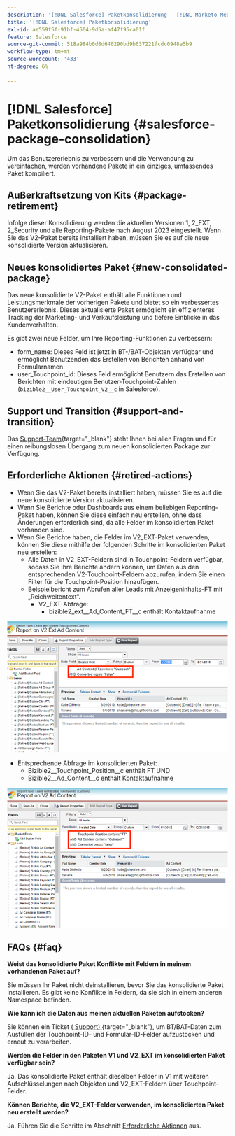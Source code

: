 ```yaml
---
description: '[!DNL Salesforce]-Paketkonsolidierung - [!DNL Marketo Measure]'
title: '[!DNL Salesforce] Paketkonsolidierung'
exl-id: ae559f5f-91bf-4504-9d5a-af47f95ca01f
feature: Salesforce
source-git-commit: 518a984b0d8d640290bd9b637221fcdc0948e5b9
workflow-type: tm+mt
source-wordcount: '433'
ht-degree: 6%

---
```


# [!DNL Salesforce] Paketkonsolidierung {#salesforce-package-consolidation}

Um das Benutzererlebnis zu verbessern und die Verwendung zu vereinfachen, werden vorhandene Pakete in ein einziges, umfassendes Paket kompiliert.

## Außerkraftsetzung von Kits {#package-retirement}

Infolge dieser Konsolidierung werden die aktuellen Versionen 1, 2_EXT, 2_Security und alle Reporting-Pakete nach August 2023 eingestellt. Wenn Sie das V2-Paket bereits installiert haben, müssen Sie es auf die neue konsolidierte Version aktualisieren.

## Neues konsolidiertes Paket {#new-consolidated-package}

Das neue konsolidierte V2-Paket enthält alle Funktionen und Leistungsmerkmale der vorherigen Pakete und bietet so ein verbessertes Benutzererlebnis. Dieses aktualisierte Paket ermöglicht ein effizienteres Tracking der Marketing- und Verkaufsleistung und tiefere Einblicke in das Kundenverhalten.

Es gibt zwei neue Felder, um Ihre Reporting-Funktionen zu verbessern:

* form_name: Dieses Feld ist jetzt in BT-/BAT-Objekten verfügbar und ermöglicht Benutzenden das Erstellen von Berichten anhand von Formularnamen.
* user_Touchpoint_id: Dieses Feld ermöglicht Benutzern das Erstellen von Berichten mit eindeutigen Benutzer-Touchpoint-Zahlen (`bizible2__User_Touchpoint_V2__c` in Salesforce).

## Support und Transition {#support-and-transition}

Das [Support-Team](https://nation.marketo.com/t5/support/ct-p/Support){target="_blank"} steht Ihnen bei allen Fragen und für einen reibungslosen Übergang zum neuen konsolidierten Package zur Verfügung.

## Erforderliche Aktionen {#retired-actions}

* Wenn Sie das V2-Paket bereits installiert haben, müssen Sie es auf die neue konsolidierte Version aktualisieren.
* Wenn Sie Berichte oder Dashboards aus einem beliebigen Reporting-Paket haben, können Sie diese einfach neu erstellen, ohne dass Änderungen erforderlich sind, da alle Felder im konsolidierten Paket vorhanden sind.
* Wenn Sie Berichte haben, die Felder im V2_EXT-Paket verwenden, können Sie diese mithilfe der folgenden Schritte im konsolidierten Paket neu erstellen:
   * Alle Daten in V2_EXT-Feldern sind in Touchpoint-Feldern verfügbar, sodass Sie Ihre Berichte ändern können, um Daten aus den entsprechenden V2-Touchpoint-Feldern abzurufen, indem Sie einen Filter für die Touchpoint-Position hinzufügen.
   * Beispielbericht zum Abrufen aller Leads mit Anzeigeninhalts-FT mit „Reichweitentext“.
      * V2_EXT-Abfrage:
         * bizible2_ext__Ad_Content_FT__c enthält Kontaktaufnahme

![](assets/package-consolidation-1.png)

* Entsprechende Abfrage im konsolidierten Paket:
   * Bizible2__Touchpoint_Position__c enthält FT UND
   * Bizible2__Ad_Content__c enthält Kontaktaufnahme

![](assets/salesforce-package-consolidation-2.png)

## FAQs {#faq}

**Weist das konsolidierte Paket Konflikte mit Feldern in meinem vorhandenen Paket auf?**

Sie müssen Ihr Paket nicht deinstallieren, bevor Sie das konsolidierte Paket installieren. Es gibt keine Konflikte in Feldern, da sie sich in einem anderen Namespace befinden.

**Wie kann ich die Daten aus meinen aktuellen Paketen aufstocken?**

Sie können ein Ticket ([ Support) ](https://nation.marketo.com/t5/support/ct-p/Support){target="_blank"}, um BT/BAT-Daten zum Ausfüllen der Touchpoint-ID- und Formular-ID-Felder aufzustocken und erneut zu verarbeiten.

**Werden die Felder in den Paketen V1 und V2_EXT im konsolidierten Paket verfügbar sein?**

Ja. Das konsolidierte Paket enthält dieselben Felder in V1 mit weiteren Aufschlüsselungen nach Objekten und V2_EXT-Feldern über Touchpoint-Felder.

**Können Berichte, die V2_EXT-Felder verwenden, im konsolidierten Paket neu erstellt werden?**

Ja. Führen Sie die Schritte im Abschnitt [Erforderliche Aktionen](#retired-actions) aus.
